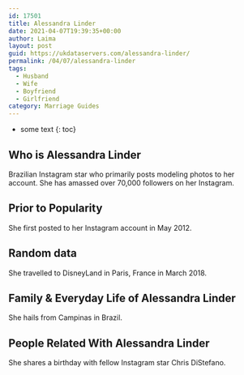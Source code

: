 ```yaml
---
id: 17501
title: Alessandra Linder
date: 2021-04-07T19:39:35+00:00
author: Laima
layout: post
guid: https://ukdataservers.com/alessandra-linder/
permalink: /04/07/alessandra-linder
tags:
  - Husband
  - Wife
  - Boyfriend
  - Girlfriend
category: Marriage Guides
---
```


* some text
{: toc}


## Who is Alessandra Linder
                  
                  
                  
Brazilian Instagram star who primarily posts modeling photos to her account. She has amassed over 70,000 followers on her Instagram. 
                  
              
            
              
            
                
                
                
## Prior to Popularity
                  
                  
                  
She first posted to her Instagram account in May 2012. 
                  
              
            
              
            
                
                
                
## Random data
                  
                  
                  
She travelled to DisneyLand in Paris, France in March 2018. 
                  
              
            
              
            
                
                
                
## Family & Everyday Life of Alessandra Linder
                  
                  
                  
She hails from Campinas in Brazil. 
                  
              
            
              
            
                
                
                
## People Related With Alessandra Linder
                  
                  
                  
She shares a birthday with fellow Instagram star Chris DiStefano. 
                  
              
            
              
            
                
              
            
              
              
            
            
              
            
          
          
          